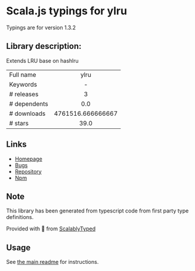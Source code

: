 
# Scala.js typings for ylru

Typings are for version 1.3.2

## Library description:
Extends LRU base on hashlru

|                    |                 |
| ------------------ | :-------------: |
| Full name          | ylru |
| Keywords           | - |
| # releases         | 3 |
| # dependents       | 0.0 |
| # downloads        | 4761516.666666667 |
| # stars            | 39.0 |

## Links
- [Homepage](https://github.com/node-modules/ylru)
- [Bugs](https://github.com/node-modules/ylru/issues)
- [Repository](https://github.com/node-modules/ylru)
- [Npm](https://www.npmjs.com/package/ylru)
    


## Note
This library has been generated from typescript code from first party type definitions.

Provided with :purple_heart: from [ScalablyTyped](https://github.com/oyvindberg/ScalablyTyped)

## Usage
See [the main readme](../../readme.md) for instructions.


